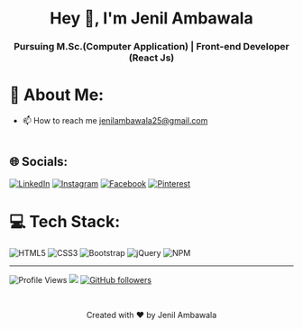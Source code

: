 <h1 align="center">Hey 👋, I'm Jenil Ambawala</h1>
<h3 align="center">Pursuing M.Sc.(Computer Application) | Front-end Developer (React Js) </h3>

# 💫 About Me:
- 📫 How to reach me jenilambawala25@gmail.com<br><br>

## 🌐 Socials:
[![LinkedIn](https://img.shields.io/badge/LinkedIn-%230077B5.svg?logo=linkedin&logoColor=white)](https://www.linkedin.com/in/jenil-ambawala-ababb11a9/)
[![Instagram](https://img.shields.io/badge/Instagram-%23E4405F.svg?logo=Instagram&logoColor=white)](https://www.instagram.com/jenil_ambawala_1011/)
[![Facebook](https://img.shields.io/badge/Facebook-%231877F2.svg?logo=Facebook&logoColor=white)](https://www.facebook.com/jenil.ambawala.9) 
[![Pinterest](https://img.shields.io/badge/Pinterest-%23E60023.svg?logo=Pinterest&logoColor=white)](https://in.pinterest.com/jenilambawala1011)

# 💻 Tech Stack:
![HTML5](https://img.shields.io/badge/html5-%23E34F26.svg?style=for-the-badge&logo=html5&logoColor=white) ![CSS3](https://img.shields.io/badge/css3-%231572B6.svg?style=for-the-badge&logo=css3&logoColor=white) ![Bootstrap](https://img.shields.io/badge/bootstrap-%23563D7C.svg?style=for-the-badge&logo=bootstrap&logoColor=white) ![jQuery](https://img.shields.io/badge/jquery-%230769AD.svg?style=for-the-badge&logo=jquery&logoColor=white) ![NPM](https://img.shields.io/badge/NPM-%23000000.svg?style=for-the-badge&logo=npm&logoColor=white)

---
![Profile Views](https://komarev.com/ghpvc/?username=Jenilambawala&color=blue)
[![](https://visitcount.itsvg.in/api?id=Jenilambawala&label=Profile%20Views&color=0&icon=0&pretty=false)](https://visitcount.itsvg.in)
[![GitHub followers](https://img.shields.io/github/followers/Jenilambawala?label=Follow&style=social)](https://github.com/KrupalPatel17)

<br>
<p align="center">Created with ❤️ by Jenil Ambawala</p>
